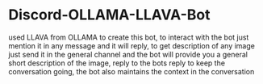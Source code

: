 # Discord-OLLAMA-LLAVA-Bot
used LLAVA from OLLAMA to create this bot, to interact with the bot just mention it in any message and it will reply, to get description of any image just send it in the general channel and the bot will provide you a general short description of the image, reply to the bots reply to keep the conversation going, the bot also maintains the context in the conversation
